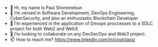 - 👋 Hi, my name is Paul Shoremekun
- 🌱 I’m versed in Software Development, DevOps Engineering, CyberSecurity, and also an enthusiastic  Blockchain Developer
- 👀 I’m experienced in the application of Devops proccesses to a SDLC project for both Web2 and Web3.
- 💞️ I’m looking to collaborate on any DevSecOps and Web3 project.
- 📫 How to reach me? https://www.linkedin.com/in/coolclass/

<!---
pman06/pman06 is a ✨ special ✨ repository because its `README.md` (this file) appears on your GitHub profile.
You can click the Preview link to take a look at your changes.
--->
